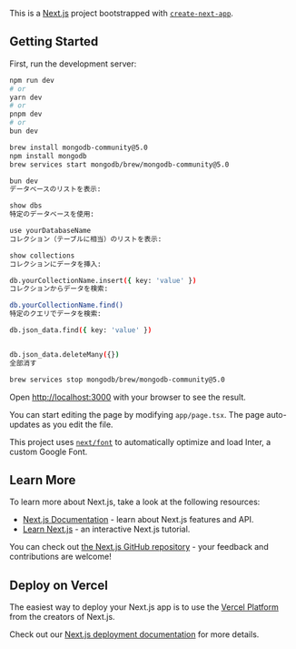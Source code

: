 This is a [Next.js](https://nextjs.org/) project bootstrapped with [`create-next-app`](https://github.com/vercel/next.js/tree/canary/packages/create-next-app).

## Getting Started

First, run the development server:

```bash
npm run dev
# or
yarn dev
# or
pnpm dev
# or
bun dev
```


```bash
brew install mongodb-community@5.0
npm install mongodb
brew services start mongodb/brew/mongodb-community@5.0

bun dev
データベースのリストを表示:

show dbs
特定のデータベースを使用:

use yourDatabaseName
コレクション（テーブルに相当）のリストを表示:

show collections
コレクションにデータを挿入:

db.yourCollectionName.insert({ key: 'value' })
コレクションからデータを検索:

db.yourCollectionName.find()
特定のクエリでデータを検索:

db.json_data.find({ key: 'value' })


db.json_data.deleteMany({})
全部消す

brew services stop mongodb/brew/mongodb-community@5.0
```


Open [http://localhost:3000](http://localhost:3000) with your browser to see the result.

You can start editing the page by modifying `app/page.tsx`. The page auto-updates as you edit the file.

This project uses [`next/font`](https://nextjs.org/docs/basic-features/font-optimization) to automatically optimize and load Inter, a custom Google Font.

## Learn More

To learn more about Next.js, take a look at the following resources:

- [Next.js Documentation](https://nextjs.org/docs) - learn about Next.js features and API.
- [Learn Next.js](https://nextjs.org/learn) - an interactive Next.js tutorial.

You can check out [the Next.js GitHub repository](https://github.com/vercel/next.js/) - your feedback and contributions are welcome!

## Deploy on Vercel

The easiest way to deploy your Next.js app is to use the [Vercel Platform](https://vercel.com/new?utm_medium=default-template&filter=next.js&utm_source=create-next-app&utm_campaign=create-next-app-readme) from the creators of Next.js.

Check out our [Next.js deployment documentation](https://nextjs.org/docs/deployment) for more details.
